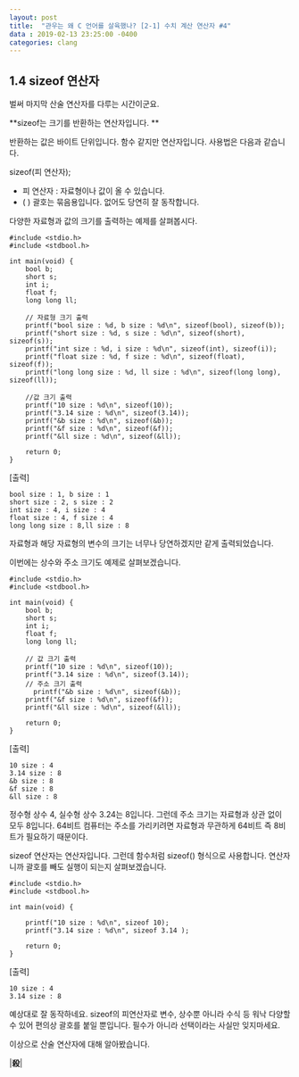 ```yaml
---
layout: post
title:  "관우는 왜 C 언어를 살육했나? [2-1] 수치 계산 연산자 #4"
data : 2019-02-13 23:25:00 -0400
categories: clang
---
```



## 1.4 sizeof 연산자

벌써 마지막 산술 연산자를 다루는 시간이군요.

**sizeof는 크기를 반환하는 연산자입니다. **

반환하는 값은 바이트 단위입니다. 함수 같지만 연산자입니다. 사용법은 다음과 같습니다.

sizeof(피 연산자);



*   피 연산자 : 자료형이나 값이 올 수 있습니다.
*   ( ) 괄호는 묶음용입니다. 없어도 당연히 잘 동작합니다.

다양한 자료형과 값의 크기를 출력하는 예제를 살펴봅시다.


```
#include <stdio.h>
#include <stdbool.h>

int main(void) {
	bool b;
	short s;
	int i;
	float f;
	long long ll;
	
	// 자료형 크기 출력
	printf("bool size : %d, b size : %d\n", sizeof(bool), sizeof(b));
	printf("short size : %d, s size : %d\n", sizeof(short), sizeof(s));
	printf("int size : %d, i size : %d\n", sizeof(int), sizeof(i));
	printf("float size : %d, f size : %d\n", sizeof(float), sizeof(f));
	printf("long long size : %d, ll size : %d\n", sizeof(long long), sizeof(ll));
	
	//값 크기 출력
	printf("10 size : %d\n", sizeof(10));
	printf("3.14 size : %d\n", sizeof(3.14));
	printf("&b size : %d\n", sizeof(&b));
	printf("&f size : %d\n", sizeof(&f));
	printf("&ll size : %d\n", sizeof(&ll));
	
	return 0;
}
```


[출력] 


```
bool size : 1, b size : 1
short size : 2, s size : 2
int size : 4, i size : 4
float size : 4, f size : 4
long long size : 8,ll size : 8
```


자료형과 해당 자료형의 변수의 크기는 너무나 당연하겠지만 같게 출력되었습니다.

이번에는 상수와 주소 크기도 예제로 살펴보겠습니다.


```
#include <stdio.h>
#include <stdbool.h>

int main(void) {
	bool b;
	short s;
	int i;
	float f;
	long long ll;
	
	// 값 크기 출력
	printf("10 size : %d\n", sizeof(10));
	printf("3.14 size : %d\n", sizeof(3.14));
	// 주소 크기 출력
      printf("&b size : %d\n", sizeof(&b));
	printf("&f size : %d\n", sizeof(&f));
	printf("&ll size : %d\n", sizeof(&ll));
	
	return 0;
}
```


[출력]


```
10 size : 4
3.14 size : 8
&b size : 8
&f size : 8
&ll size : 8
```


정수형 상수 4, 실수형 상수 3.24는 8입니다. 그런데 주소 크기는 자료형과 상관 없이 모두 8입니다. 64비트 컴퓨터는 주소를 가리키려면 자료형과 무관하게 64비트 즉 8비트가 필요하기 때문이다.

sizeof 연산자는 연산자입니다. 그런데 함수처럼 sizeof() 형식으로 사용합니다. 연산자니까 괄호를 빼도 실행이 되는지 살펴보겠습니다.


```
#include <stdio.h>
#include <stdbool.h>

int main(void) {
	
	printf("10 size : %d\n", sizeof 10);
	printf("3.14 size : %d\n", sizeof 3.14 );
	
	return 0;
}
```


[출력]


```
10 size : 4
3.14 size : 8
```


예상대로 잘 동작하네요. sizeof의 피연산자로 변수, 상수뿐 아니라 수식 등 워낙 다양할 수 있어 편의상 괄호를 붙일 뿐입니다. 필수가 아니라 선택이라는 사실만 잊지마세요.

이상으로 산술 연산자에 대해 알아봤습니다.

|**殺**|
